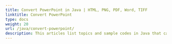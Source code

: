 ```yaml
---
title: Convert PowerPoint in Java | HTML, PNG, PDF, Word, TIFF
linktitle: Convert PowerPoint
type: docs
weight: 20
url: /java/convert-powerpoint/
description: This articles list topics and sample codes in Java that can be used to convert PowerPoint (PPT, PPTX, ODP) to different formats like HTML, PNG, PDF, Word, TIFF etc. 
---
```


